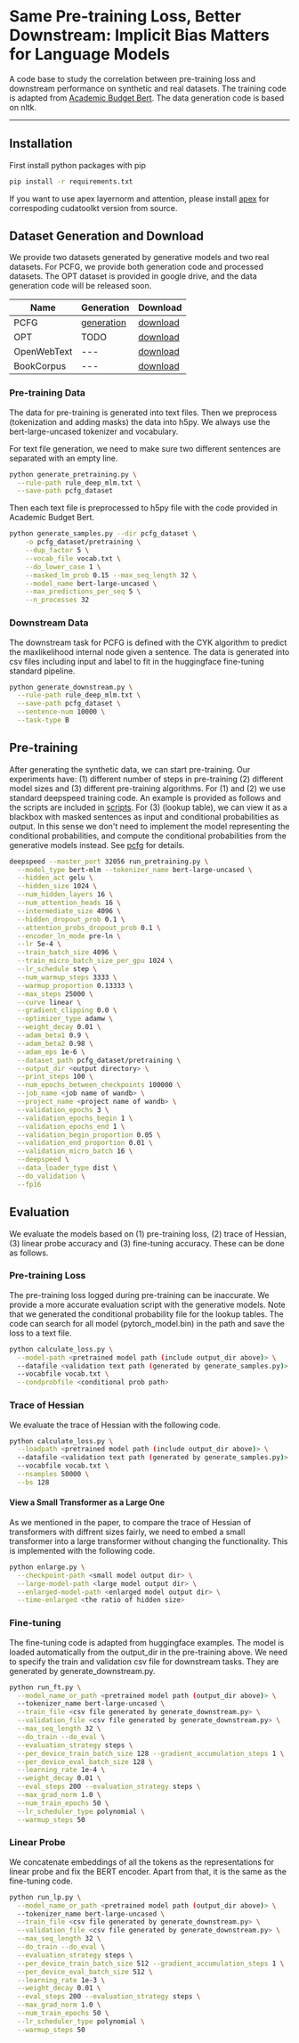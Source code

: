 # Same Pre-training Loss, Better Downstream: Implicit Bias Matters for Language Models

A code base to study the correlation between pre-training loss and downstream performance on synthetic and real datasets. The training code is adapted from [Academic Budget Bert](https://github.com/IntelLabs/academic-budget-bert). The data generation code is based on nltk.

---

## Installation

First install python packages with pip
```bash
pip install -r requirements.txt
```
If you want to use apex layernorm and attention, please install [apex](https://github.com/NVIDIA/apex) for correspoding cudatoolkt version from source.

## Dataset Generation and Download
We provide two datasets generated by generative models and two real datasets. For PCFG, we provide both generation code and processed datasets. The OPT dataset is provided in google drive, and the data generation code will be released soon. 

| Name | Generation | Download |
| --- | --- | --- |
| PCFG | [generation](https://github.com/Liuhong99/implicitbiasmlmcode/pcfg) | [download]() |
| OPT | TODO | [download]() |
| OpenWebText | --- | [download](https://huggingface.co/datasets/openwebtext) |
| BookCorpus | --- | [download](https://huggingface.co/datasets/bookcorpus) |

### Pre-training Data

The data for pre-training is generated into text files. Then we preprocess (tokenization and adding masks) the data into h5py. We always use the bert-large-uncased tokenizer and vocabulary. 

For text file generation, we need to make sure two different sentences are separated with an empty line. 

```bash
python generate_pretraining.py \
  --rule-path rule_deep_mlm.txt \
  --save-path pcfg_dataset
```

Then each text file is preprocessed to h5py file with the code provided in Academic Budget Bert.

```bash
python generate_samples.py --dir pcfg_dataset \
    -o pcfg_dataset/pretraining \
    --dup_factor 5 \
    --vocab_file vocab.txt \
    --do_lower_case 1 \
    --masked_lm_prob 0.15 --max_seq_length 32 \
    --model_name bert-large-uncased \
    --max_predictions_per_seq 5 \
    --n_processes 32
```

### Downstream Data

The downstream task for PCFG is defined with the CYK algorithm to predict the maxlikelihood internal node given a sentence. The data is generated into csv files including input and label to fit in the huggingface fine-tuning standard pipeline. 

```bash
python generate_downstream.py \
  --rule-path rule_deep_mlm.txt \
  --save-path pcfg_dataset \
  --sentence-num 10000 \
  --task-type B 
```

## Pre-training

After generating the synthetic data, we can start pre-training. Our experiments have: (1) different number of steps in pre-training (2) different model sizes and (3) different pre-training algorithms. For (1) and (2) we use standard deepspeed training code. An example is provided as follows and the scripts are included in [scripts](https://github.com/Liuhong99/implicitbiasmlmcode/scripts). For (3) (lookup table), we can view it as a blackbox with masked sentences as input and conditional probabilities as output. In this sense we don't need to implement the model representing the conditional probabilities, and compute the conditional probabilities from the generative models instead. See [pcfg](https://github.com/Liuhong99/implicitbiasmlmcode/pcfg) for details.

```bash
deepspeed --master_port 32056 run_pretraining.py \
  --model_type bert-mlm --tokenizer_name bert-large-uncased \
  --hidden_act gelu \
  --hidden_size 1024 \
  --num_hidden_layers 16 \
  --num_attention_heads 16 \
  --intermediate_size 4096 \
  --hidden_dropout_prob 0.1 \
  --attention_probs_dropout_prob 0.1 \
  --encoder_ln_mode pre-ln \
  --lr 5e-4 \
  --train_batch_size 4096 \
  --train_micro_batch_size_per_gpu 1024 \
  --lr_schedule step \
  --num_warmup_steps 3333 \
  --warmup_proportion 0.13333 \
  --max_steps 25000 \
  --curve linear \
  --gradient_clipping 0.0 \
  --optimizer_type adamw \
  --weight_decay 0.01 \
  --adam_beta1 0.9 \
  --adam_beta2 0.98 \
  --adam_eps 1e-6 \
  --dataset_path pcfg_dataset/pretraining \
  --output_dir <output directory> \
  --print_steps 100 \
  --num_epochs_between_checkpoints 100000 \
  --job_name <job name of wandb> \
  --project_name <project name of wandb> \
  --validation_epochs 3 \
  --validation_epochs_begin 1 \
  --validation_epochs_end 1 \
  --validation_begin_proportion 0.05 \
  --validation_end_proportion 0.01 \
  --validation_micro_batch 16 \
  --deepspeed \
  --data_loader_type dist \
  --do_validation \
  --fp16
```

## Evaluation
We evaluate the models based on (1) pre-training loss, (2) trace of Hessian, (3) linear probe accuracy and (3) fine-tuning accuracy. These can be done as follows.

### Pre-training Loss
The pre-training loss logged during pre-training can be inaccurate. We provide a more accurate evaluation script with the generative models. Note that we generated the conditional probability file for the lookup tables. The code can search for all model (pytorch_model.bin) in the path and save the loss to a text file.

```bash
python calculate_loss.py \
  --model-path <pretrained model path (include output_dir above)> \
  --datafile <validation text path (generated by generate_samples.py)> \
  --vocabfile vocab.txt \
  --condprobfile <conditional prob path>
```

### Trace of Hessian
We evaluate the trace of Hessian with the following code.

```bash
python calculate_loss.py \
  --loadpath <pretrained model path (include output_dir above)> \
  --datafile <validation text path (generated by generate_samples.py)> \
  --vocabfile vocab.txt \
  --nsamples 50000 \
  --bs 128
```
#### View a Small Transformer as a Large One
As we mentioned in the paper, to compare the trace of Hessian of transformers with diffrent sizes fairly, we need to embed a small transformer into a large transformer without changing the functionality. This is implemented with the following code.

```bash
python enlarge.py \
  --checkpoint-path <small model output dir> \
  --large-model-path <large model output dir> \
  --enlarged-model-path <enlarged model output dir> \
  --time-enlarged <the ratio of hidden size>
```


### Fine-tuning
The fine-tuning code is adapted from huggingface examples. The model is loaded automatically from the output_dir in the pre-training above. We need to specify the train and validation csv file for downstream tasks. They are generated by generate_downstream.py.

```bash
python run_ft.py \
  --model_name_or_path <pretrained model path (output_dir above)> \
  --tokenizer_name bert-large-uncased \
  --train_file <csv file generated by generate_downstream.py> \
  --validation_file <csv file generated by generate_downstream.py> \
  --max_seq_length 32 \
  --do_train --do_eval \
  --evaluation_strategy steps \
  --per_device_train_batch_size 128 --gradient_accumulation_steps 1 \
  --per_device_eval_batch_size 128 \
  --learning_rate 1e-4 \
  --weight_decay 0.01 \
  --eval_steps 200 --evaluation_strategy steps \
  --max_grad_norm 1.0 \
  --num_train_epochs 50 \
  --lr_scheduler_type polynomial \
  --warmup_steps 50
```



### Linear Probe
We concatenate embeddings of all the tokens as the representations for linear probe and fix the BERT encoder. Apart from that, it is the same as the fine-tuning code.

```bash
python run_lp.py \
  --model_name_or_path <pretrained model path (output_dir above)> \
  --tokenizer_name bert-large-uncased \
  --train_file <csv file generated by generate_downstream.py> \
  --validation_file <csv file generated by generate_downstream.py> \
  --max_seq_length 32 \
  --do_train --do_eval \
  --evaluation_strategy steps \
  --per_device_train_batch_size 512 --gradient_accumulation_steps 1 \
  --per_device_eval_batch_size 512 \
  --learning_rate 1e-3 \
  --weight_decay 0.01 \
  --eval_steps 200 --evaluation_strategy steps \
  --max_grad_norm 1.0 \
  --num_train_epochs 50 \
  --lr_scheduler_type polynomial \
  --warmup_steps 50
```
